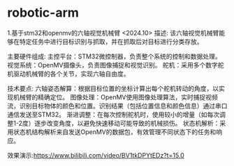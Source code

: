# robotic-arm


1.基于stm32和openmv的六轴视觉机械臂								<2024.10>
描述:
该六轴视觉机械臂能够在特定任务中进行目标识别与抓取，并在抓取后对目标进行分类存放。

主要硬件组成:
主控平台：STM32微控制器，负责整个系统的控制和数据处理。
视觉系统：OpenMV摄像头，负责图像捕捉和视觉识别。
舵机：采用多个数字舵机驱动机械臂的各个关节，实现六轴自由度。

技术要点:
六轴姿态解算：根据目标位置的坐标计算出每个舵机转动的角度，以实现机械臂的精确定位。
图像处理：OpenMV使用图像处理算法，实时捕捉视频流，识别目标物体的颜色和位置。识别结果（包括位置信息和颜色信息）通过串口通信发送至STM32。
渐进调整：在每次控制舵机时，使用较小的增量（如每次调整1-2度）逐步改变角度，以避免快速移动可能导致的机械损伤。
状态机解析：采用状态机结构解析来自发送OpenMV的数据包，有效管理不同状态下的任务和响应。

效果演示:https://www.bilibili.com/video/BV1tkDPYtEDz?t=15.0
